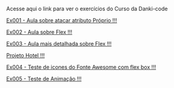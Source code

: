 Acesse aqui o link para ver o exercícios do Curso da Danki-code

<a href="https://kbrallll.github.io/html-css-danki/aulas-html/ex001/index.html">Ex001 - Aula sobre atacar atributo Próprio !!!</a>

<a href="https://kbrallll.github.io/html-css-danki/aulas-html/ex002/index.html">Ex002 - Aula sobre Flex !!!</a>

<a href="https://kbrallll.github.io/html-css-danki/aulas-html/ex003/index.html">Ex003 - Aula mais detalhada sobre Flex !!!</a>

<a href="https://kbrallll.github.io/html-css-danki/aulas-html/ex003/index2.html">Projeto Hotel !!!</a>

<a href="https://kbrallll.github.io/html-css-danki/aulas-html/ex004/index.html">Ex004 - Teste de icones do Fonte Awesome com flex box !!!</a>

<a href="https://kbrallll.github.io/html-css-danki/aulas-html/ex005/index.html">Ex005 - Teste de Animação !!!</a>


 
